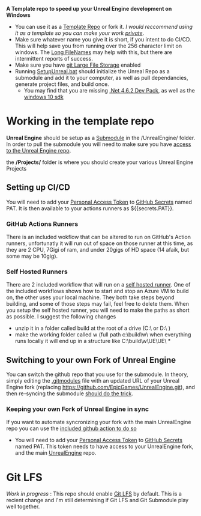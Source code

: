 **A Template repo to speed up your Unreal Engine development on Windows**

- You can use it as a [Template Repo](https://css-tricks.com/using-github-template-repos-to-jump-start-static-site-projects/) or fork it. _I would reccommend using it as a template so you can make your work [private](https://gist.github.com/0xjac/85097472043b697ab57ba1b1c7530274)_.
- Make sure whatever name you give it is short, if you intent to do CI/CD. This will help save you from running over the 256 character limit on windows. The [Long FileNames](/Tools/LongFileNamesEnabled.reg) may help with this, but there are intermittent reports of success.
- Make sure you have [git Large File Storage](https://docs.github.com/en/github/managing-large-files/configuring-git-large-file-storage) enabled
- Running [SetupUnreal.bat](SetupUnreal.bat) should initialize the Unreal Repo as a submodule and add it to your computer, as well as pull dependancies, generate project files, and build once. 
  - You may find that you are missing [.Net 4.6.2 Dev Pack](https://dotnet.microsoft.com/download/dotnet-framework/thank-you/net462-developer-pack-offline-installer), as well as the [windows 10 sdk](https://developer.microsoft.com/en-us/windows/downloads/windows-10-sdk) 

# Working in the template repo

**Unreal Engine** should be setup as a [Submodule](https://git-scm.com/book/en/v2/Git-Tools-Submodules) in the /UnrealEngine/ folder. In order to pull the submodule you will need to make sure you have [access to the Unreal Engine repo](https://www.unrealengine.com/en-US/ue4-on-github).

the **/Projects/** folder is where you should create your various Unreal Engine Projects

## Setting up CI/CD

You will need to add your [Personal Access Token](https://docs.github.com/en/github/authenticating-to-github/creating-a-personal-access-token) to [GitHub Secrets](https://docs.github.com/en/actions/reference/encrypted-secrets#creating-encrypted-secrets-for-a-repository) named PAT. It is then available to your actions runners as ${{secrets.PAT}}.

### GitHub Actions Runners
There is an included wokflow that can be altered to run on GitHub's Action runners, unfortunatly it will run out of space on those runner at this time, as they are 2 CPU, 7Gigi of ram, and under 20gigs of HD space (14 afaik, but some may be 10gig).

### Self Hosted Runners
There are 2 included workflow that will run on a [self hosted runner](https://docs.github.com/en/actions/hosting-your-own-runners/about-self-hosted-runners). One of the included workflows shows how to start and stop an Azure VM to build on, the other uses your local machine. They both take steps beyond building, and some of those steps may fail, feel free to delete them. 
When you setup the self hosted runner, you will need to make the paths as short as possible. I suggest the following changes
- unzip it in a folder called build at the root of a drive (C:\ or D:\ )
- make the working folder called w (full path c:\build\w\ 
when everything runs locally it will end up in a structure like C:\build\w\UE\UE\ *

## Switching to your own Fork of Unreal Engine

You can switch the github repo that you use for the submodule. In theory, simply editing the [.gitmodules](.gitmodules) file with an updated URL of your Unreal Engine fork (replacing https://github.com/EpicGames/UnrealEngine.git), and then re-syncing the submodule [should do the trick](https://stackoverflow.com/questions/913701/how-to-change-the-remote-repository-for-a-git-submodule).


### Keeping your own Fork of Unreal Engine in sync

If you want to automate syncronizing your fork with the main UnrealEngine repo you can use the [included github action to do so](.github/workflows/UE4-Mirror-Release.yml)
- You will need to add your [Personal Access Token](https://docs.github.com/en/github/authenticating-to-github/creating-a-personal-access-token) to [GitHub Secrets](https://docs.github.com/en/actions/reference/encrypted-secrets#creating-encrypted-secrets-for-a-repository) named PAT. This token needs to have access to your UnrealEngine fork, and the main [UnrealEngine](https://github.com/epicgames/unrealengine) repo. 

# Git LFS
_Work in progress_ : This repo should enable [Git LFS](https://stefanperales.com/blog/unreal-engine-4-and-git-lfs/#setting-up-git-lfs-in-a-ue4-project) by default. This is a recient change and I'm still determining if Git LFS and Git Submodule play well together.

